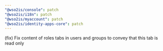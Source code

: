 ```yaml
---
"@wso2is/console": patch
"@wso2is/i18n": patch
"@wso2is/myaccount": patch
"@wso2is/identity-apps-core": patch
---
```


(fix) Fix content of roles tabs in users and groups to convey that this tab is read only
